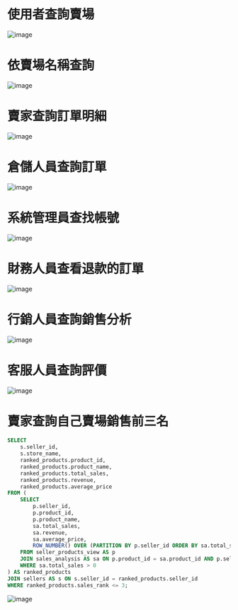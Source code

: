 # 使用者查詢賣場


![image](https://github.com/user-attachments/assets/09f9278c-3890-41b9-9f52-90426cdf9116)

# 依賣場名稱查詢  
![image](https://github.com/user-attachments/assets/a8328098-005e-4681-9b38-5bf0ca862227)

# 賣家查詢訂單明細
![image](https://github.com/user-attachments/assets/5934b074-0f2f-42b8-9483-a7cca0e64c7d)

# 倉儲人員查詢訂單
![image](https://github.com/user-attachments/assets/a7a84442-2672-4214-9f01-7442e1b32d72)

# 系統管理員查找帳號
![image](https://github.com/user-attachments/assets/09dc1e25-0bf4-4994-bd88-206bc2312322)

# 財務人員查看退款的訂單
![image](https://github.com/user-attachments/assets/087029ba-3859-4299-b4cb-85608f23d4db)

# 行銷人員查詢銷售分析
![image](https://github.com/user-attachments/assets/b4677665-4677-464b-9851-528ba28a0242)

# 客服人員查詢評價
![image](https://github.com/user-attachments/assets/6ac932cd-96f8-46e3-a652-fb57ed551158)

# 賣家查詢自己賣場銷售前三名
```sql
SELECT
    s.seller_id,
    s.store_name,
    ranked_products.product_id,
    ranked_products.product_name,
    ranked_products.total_sales,
    ranked_products.revenue,
    ranked_products.average_price
FROM (
    SELECT
        p.seller_id,
        p.product_id,
        p.product_name,
        sa.total_sales,
        sa.revenue,
        sa.average_price,
        ROW_NUMBER() OVER (PARTITION BY p.seller_id ORDER BY sa.total_sales DESC) AS sales_rank
    FROM seller_products_view AS p
    JOIN sales_analysis AS sa ON p.product_id = sa.product_id AND p.seller_id = 2
    WHERE sa.total_sales > 0
) AS ranked_products
JOIN sellers AS s ON s.seller_id = ranked_products.seller_id
WHERE ranked_products.sales_rank <= 3;
```
![image](https://github.com/user-attachments/assets/58ae483a-5d63-4eca-b8ea-49884fb181fa)






